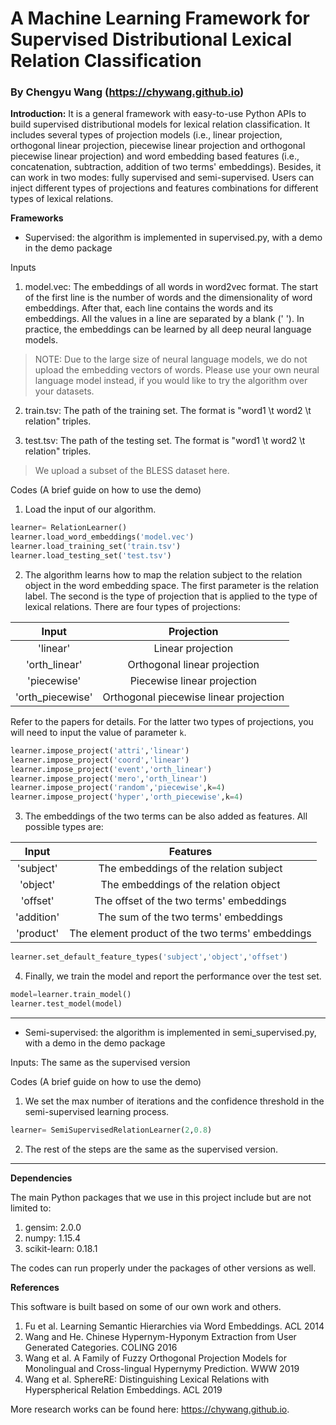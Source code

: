 # A Machine Learning Framework for Supervised Distributional Lexical Relation Classification

### By Chengyu Wang (https://chywang.github.io)

**Introduction:** It is a general framework with easy-to-use Python APIs to build supervised distributional models for lexical relation classification. It includes several types of projection models (i.e., linear projection, orthogonal linear projection, piecewise linear projection and orthogonal piecewise linear projection) and word embedding based features (i.e., concatenation, subtraction, addition of two terms' embeddings). Besides, it can work in two modes: fully supervised and semi-supervised. Users can inject different types of projections and features combinations for different types of lexical relations.

**Frameworks**

+ Supervised: the algorithm is implemented in supervised.py, with a demo in the demo package

Inputs

1. model.vec: The embeddings of all words in word2vec format. The start of the first line is the number of words and the dimensionality of word embeddings. After that, each line contains the words and its embeddings. All the values in a line are separated by a blank (' '). In practice, the embeddings can be learned by all deep neural language models.

> NOTE: Due to the large size of neural language models, we do not upload the embedding vectors of words. Please use your own neural language model instead, if you would like to try the algorithm over your datasets.

2. train.tsv: The path of the training set. The format is "word1 \t word2 \t relation" triples.

3. test.tsv: The path of the testing set. The format is "word1 \t word2 \t relation" triples.

> We upload a subset of the BLESS dataset here.

Codes (A brief guide on how to use the demo)

1. Load the input of our algorithm.

```python
learner= RelationLearner()
learner.load_word_embeddings('model.vec')
learner.load_training_set('train.tsv')
learner.load_testing_set('test.tsv')
```
2. The algorithm learns how to map the relation subject to the relation object in the word embedding space. The first parameter is the relation label. The second is the type of projection that is applied to the type of lexical relations. There are four types of projections:

Input | Projection
:-: | :-: 
 'linear'  | Linear projection| 
 'orth_linear'  | Orthogonal linear projection| 
 'piecewise'  | Piecewise linear projection| 
 'orth_piecewise'  | Orthogonal piecewise linear projection| 

Refer to the papers for details. For the latter two types of projections, you will need to input the value of parameter `k`.

```python
learner.impose_project('attri','linear')
learner.impose_project('coord','linear')
learner.impose_project('event','orth_linear')
learner.impose_project('mero','orth_linear')
learner.impose_project('random','piecewise',k=4)
learner.impose_project('hyper','orth_piecewise',k=4)
```

3. The embeddings of the two terms can be also added as features. All possible types are:

Input | Features
:-: | :-: 
 'subject'  | The embeddings of the relation subject| 
 'object'  | The embeddings of the relation object| 
 'offset'  | The offset of the two terms' embeddings| 
 'addition'  | The sum of the two terms' embeddings| 
 'product'  | The element product of the two terms' embeddings| 

```python
learner.set_default_feature_types('subject','object','offset')
```

4. Finally, we train the model and report the performance over the test set.

```python
model=learner.train_model()
learner.test_model(model)
```
---

+ Semi-supervised: the algorithm is implemented in semi_supervised.py, with a demo in the demo package

Inputs: The same as the supervised version

Codes (A brief guide on how to use the demo)

1. We set the max number of iterations and the confidence threshold in the semi-supervised learning process.

```python
learner= SemiSupervisedRelationLearner(2,0.8)
```

2. The rest of the steps are the same as the supervised version.

---

**Dependencies**

The main Python packages that we use in this project include but are not limited to:

1. gensim: 2.0.0
2. numpy: 1.15.4
3. scikit-learn: 0.18.1

The codes can run properly under the packages of other versions as well.

**References**

This software is built based on some of our own work and others.

1. Fu et al. Learning Semantic Hierarchies via Word Embeddings. ACL 2014
1. Wang and He. Chinese Hypernym-Hyponym Extraction from User Generated Categories. COLING 2016
2. Wang et al. A Family of Fuzzy Orthogonal Projection Models for Monolingual and Cross-lingual Hypernymy Prediction. WWW 2019
4. Wang et al. SphereRE: Distinguishing Lexical Relations with Hyperspherical Relation Embeddings. ACL 2019

More research works can be found here: https://chywang.github.io.




